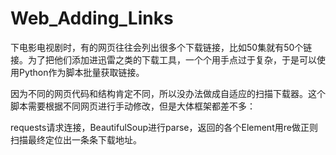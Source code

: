 # Web_Adding_Links
下电影电视剧时，有的网页往往会列出很多个下载链接，比如50集就有50个链接。为了把他们添加进迅雷之类的下载工具，一个个用手点过于复杂，于是可以使用Python作为脚本批量获取链接。

因为不同的网页代码和结构肯定不同，所以没办法做成自适应的扫描下载器。这个脚本需要根据不同网页进行手动修改，但是大体框架都差不多：

requests请求连接，BeautifulSoup进行parse，返回的各个Element用re做正则扫描最终定位出一条条下载地址。
